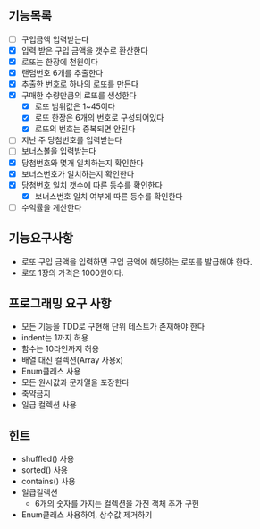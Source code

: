 ## 기능목록

- [ ] 구입금액 입력받는다
- [x] 입력 받은 구입 금액을 갯수로 환산한다
- [x] 로또는 한장에 천원이다
- [x] 랜덤번호 6개를 추출한다
- [x] 추출한 번호로 하나의 로또를 만든다
- [x] 구매한 수량만큼의 로또를 생성한다
    - [x] 로또 범위값은 1~45이다
    - [x] 로또 한장은 6개의 번호로 구성되어있다
    - [x] 로또의 번호는 중복되면 안된다
- [ ] 지난 주 당첨번호를 입력받는다
- [ ] 보너스볼을 입력받는다
- [x] 당첨번호와 몇개 일치하는지 확인한다
- [x] 보너스번호가 일치하는지 확인한다
- [x] 당첨번호 일치 갯수에 따른 등수를 확인한다
  - [x] 보너스번호 일치 여부에 따른 등수를 확인한다
- [ ] 수익률을 계산한다

## 기능요구사항

- 로또 구입 금액을 입력하면 구입 금액에 해당하는 로또를 발급해야 한다.
- 로또 1장의 가격은 1000원이다.

## 프로그래밍 요구 사항

- 모든 기능을 TDD로 구현해 단위 테스트가 존재해야 한다
- indent는 1까지 허용
- 함수는 10라인까지 허용
- 배열 대신 컬렉션(Array 사용x)
- Enum클래스 사용
- 모든 원시값과 문자열을 포장한다
- 축약금지
- 일급 컬렉션 사용

## 힌트

- shuffled() 사용
- sorted() 사용
- contains() 사용
- 일급컬렉션
    - 6개의 숫자를 가지는 컬렉션을 가진 객체 추가 구현
- Enum클래스 사용하여, 상수값 제거하기
